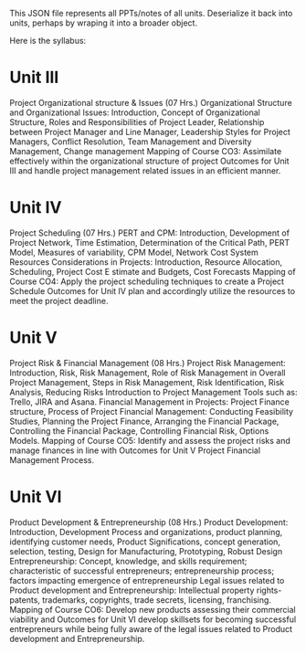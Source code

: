 This JSON file represents all PPTs/notes of all units. Deserialize it back into units, perhaps by wraping it into a broader object.

Here is the syllabus:
# Unit III
 Project Organizational structure & Issues
 (07 Hrs.)
Organizational Structure and Organizational Issues: Introduction, Concept of Organizational Structure,
Roles and Responsibilities of Project Leader, Relationship between Project Manager and Line Manager,
Leadership Styles for Project Managers, Conflict Resolution, Team Management and Diversity Management,
Change management
Mapping
 of
 Course CO3: Assimilate effectively within the organizational structure of project
Outcomes for Unit III
 and handle project management related issues in an efficient manner.


# Unit IV
 Project Scheduling
 (07 Hrs.)
PERT and CPM: Introduction, Development of Project Network, Time Estimation, Determination of the
Critical Path, PERT Model, Measures of variability, CPM Model, Network Cost System
Resources Considerations in Projects: Introduction, Resource Allocation, Scheduling, Project Cost E stimate
and Budgets, Cost Forecasts
Mapping
 of
 Course CO4: Apply the project scheduling techniques to create a Project Schedule
Outcomes for Unit IV
 plan and accordingly utilize the resources to meet the project deadline.


# Unit V
 Project Risk & Financial Management
 (08 Hrs.)
Project Risk Management: Introduction, Risk, Risk Management, Role of Risk Management in Overall
Project Management, Steps in Risk Management, Risk Identification, Risk Analysis, Reducing Risks
Introduction to Project Management Tools such as: Trello, JIRA and Asana.
Financial Management in Projects: Project Finance structure, Process of Project Financial Management:
Conducting Feasibility Studies, Planning the Project Finance, Arranging the Financial Package, Controlling the
Financial Package, Controlling Financial Risk, Options Models.
Mapping
 of
 Course CO5: Identify and assess the project risks and manage finances in line with
Outcomes for Unit V
 Project Financial Management Process.


# Unit VI
 Product Development & Entrepreneurship
 (08 Hrs.)
Product Development: Introduction, Development Process and organizations, product planning, identifying
customer needs, Product Significations, concept generation, selection, testing, Design for Manufacturing,
Prototyping, Robust Design
Entrepreneurship: Concept, knowledge, and skills requirement; characteristic of successful entrepreneurs;
entrepreneurship process; factors impacting emergence of entrepreneurship
Legal issues related to Product development and Entrepreneurship: Intellectual property rights- patents,
trademarks, copyrights, trade secrets, licensing, franchising.
Mapping
 of
 Course CO6: Develop new products assessing their commercial viability and
Outcomes for Unit VI
 develop skillsets for becoming successful entrepreneurs while being
fully aware of the legal issues related to Product development and
Entrepreneurship.
